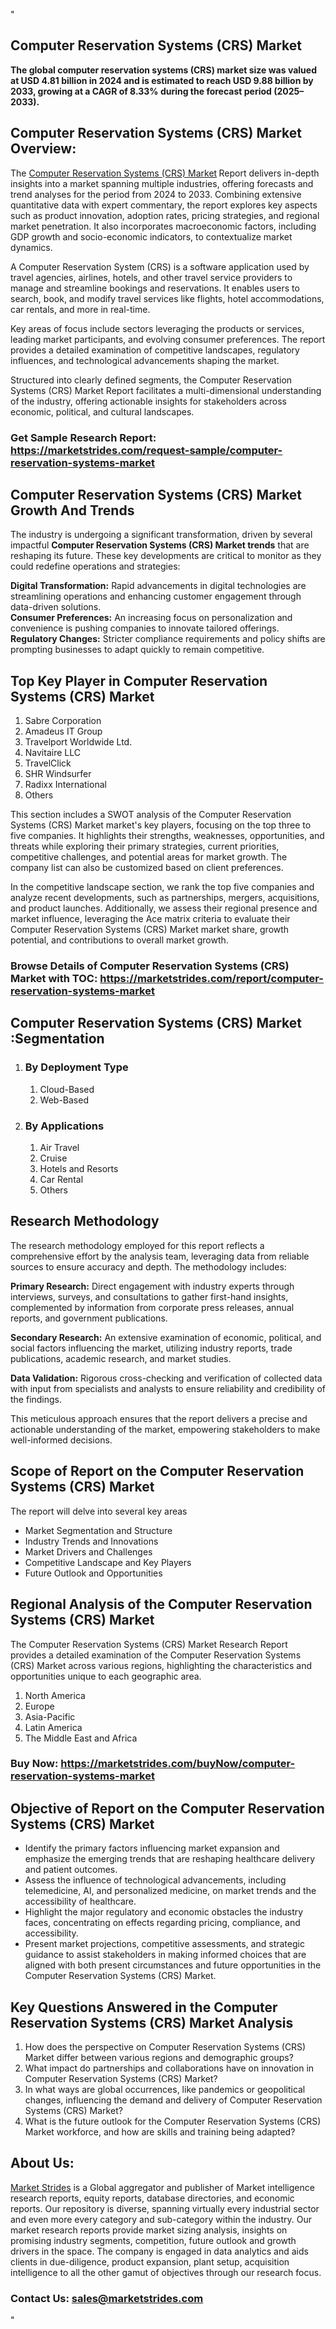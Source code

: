 <p>"</p>
<h2>Computer Reservation Systems (CRS) Market</h2>
<p><strong>The global computer reservation systems (CRS) market size was valued at&nbsp;USD 4.81 billion in 2024&nbsp;and is estimated to reach&nbsp;USD 9.88 billion by 2033, growing at a&nbsp;CAGR of 8.33%&nbsp;during the forecast period (2025&ndash;2033).</strong></p>
<h2>Computer Reservation Systems (CRS) Market Overview:</h2>
<p>The <a href="https://marketstrides.com/report/computer-reservation-systems-market">Computer Reservation Systems (CRS) Market</a><strong>&nbsp;</strong>Report delivers in-depth insights into a market spanning multiple industries, offering forecasts and trend analyses for the period from 2024 to 2033. Combining extensive quantitative data with expert commentary, the report explores key aspects such as product innovation, adoption rates, pricing strategies, and regional market penetration. It also incorporates macroeconomic factors, including GDP growth and socio-economic indicators, to contextualize market dynamics.</p>
<p>A Computer Reservation System (CRS) is a software application used by travel agencies, airlines, hotels, and other travel service providers to manage and streamline bookings and reservations. It enables users to search, book, and modify travel services like flights, hotel accommodations, car rentals, and more in real-time.</p>
<p>Key areas of focus include sectors leveraging the products or services, leading market participants, and evolving consumer preferences. The report provides a detailed examination of competitive landscapes, regulatory influences, and technological advancements shaping the market.</p>
<p>Structured into clearly defined segments, the&nbsp;Computer Reservation Systems (CRS) Market Report facilitates a multi-dimensional understanding of the industry, offering actionable insights for stakeholders across economic, political, and cultural landscapes.</p>
<h3><strong>Get Sample Research Report:</strong> <a href="https://marketstrides.com/request-sample/computer-reservation-systems-market">https://marketstrides.com/request-sample/computer-reservation-systems-market</a></h3>
<h2>Computer Reservation Systems (CRS) Market Growth And Trends</h2>
<p>The industry is undergoing a significant transformation, driven by several impactful <strong>Computer Reservation Systems (CRS) Market trends</strong>&nbsp;that are reshaping its future. These key developments are critical to monitor as they could redefine operations and strategies:</p>
<p><strong>Digital Transformation:</strong> Rapid advancements in digital technologies are streamlining operations and enhancing customer engagement through data-driven solutions.<br /><strong>Consumer Preferences:</strong> An increasing focus on personalization and convenience is pushing companies to innovate tailored offerings.<br /><strong>Regulatory Changes:</strong> Stricter compliance requirements and policy shifts are prompting businesses to adapt quickly to remain competitive.</p>
<h2>Top Key Player in Computer Reservation Systems (CRS) Market</h2>
<ol>
<li><a data-abc="">Sabre Corporation</a></li>
<li>Amadeus IT Group</li>
<li>Travelport Worldwide Ltd.</li>
<li>Navitaire LLC</li>
<li>TravelClick</li>
<li>SHR Windsurfer</li>
<li>Radixx International</li>
<li>Others</li>
</ol>
<p>This section includes a SWOT analysis of the Computer Reservation Systems (CRS) Market market's key players, focusing on the top three to five companies. It highlights their strengths, weaknesses, opportunities, and threats while exploring their primary strategies, current priorities, competitive challenges, and potential areas for market growth. The company list can also be customized based on client preferences.</p>
<p>In the competitive landscape section, we rank the top five companies and analyze recent developments, such as partnerships, mergers, acquisitions, and product launches. Additionally, we assess their regional presence and market influence, leveraging the Ace matrix criteria to evaluate their Computer Reservation Systems (CRS) Market market share, growth potential, and contributions to overall market growth.</p>
<h3><strong>Browse Details of Computer Reservation Systems (CRS) Market with TOC:</strong> <a href="https://marketstrides.com/report/computer-reservation-systems-market">https://marketstrides.com/report/computer-reservation-systems-market</a></h3>
<h2>Computer Reservation Systems (CRS) Market :Segmentation</h2>
<ol>
<li>
<h3>By Deployment Type</h3>
<ol>
<li>Cloud-Based</li>
<li>Web-Based</li>
</ol>
</li>
<li>
<h3>By Applications</h3>
<ol>
<li>Air Travel</li>
<li>Cruise</li>
<li>Hotels and Resorts</li>
<li>Car Rental</li>
<li>Others</li>
</ol>
</li>
</ol>
<h2>Research Methodology</h2>
<p>The research methodology employed for this report reflects a comprehensive effort by the analysis team, leveraging data from reliable sources to ensure accuracy and depth. The methodology includes:</p>
<p><strong>Primary Research:</strong> Direct engagement with industry experts through interviews, surveys, and consultations to gather first-hand insights, complemented by information from corporate press releases, annual reports, and government publications.</p>
<p><strong>Secondary Research:</strong> An extensive examination of economic, political, and social factors influencing the market, utilizing industry reports, trade publications, academic research, and market studies.</p>
<p><strong>Data Validation:</strong> Rigorous cross-checking and verification of collected data with input from specialists and analysts to ensure reliability and credibility of the findings.</p>
<p>This meticulous approach ensures that the report delivers a precise and actionable understanding of the market, empowering stakeholders to make well-informed decisions.</p>
<h2>Scope of Report on the Computer Reservation Systems (CRS) Market</h2>
<p>The report will delve into several key areas</p>
<ul>
<li>Market Segmentation and Structure</li>
<li>Industry Trends and Innovations</li>
<li>Market Drivers and Challenges</li>
<li>Competitive Landscape and Key Players</li>
<li>Future Outlook and Opportunities</li>
</ul>
<h2>Regional Analysis of the Computer Reservation Systems (CRS) Market</h2>
<p>The Computer Reservation Systems (CRS) Market Research Report provides a detailed examination of the Computer Reservation Systems (CRS) Market across various regions, highlighting the characteristics and opportunities unique to each geographic area.</p>
<ol>
<li>North America</li>
<li>Europe</li>
<li>Asia-Pacific</li>
<li>Latin America</li>
<li>The Middle East and Africa</li>
</ol>
<h3><strong>Buy Now:&nbsp;<a href="https://marketstrides.com/buyNow/computer-reservation-systems-market">https://marketstrides.com/buyNow/computer-reservation-systems-market</a></strong></h3>
<h2><strong>Objective of Report on the Computer Reservation Systems (CRS) Market</strong></h2>
<ul>
<li>Identify the primary factors influencing market expansion and emphasize the emerging trends that are reshaping healthcare delivery and patient outcomes.</li>
<li>Assess the influence of technological advancements, including telemedicine, AI, and personalized medicine, on market trends and the accessibility of healthcare.</li>
<li>Highlight the major regulatory and economic obstacles the industry faces, concentrating on effects regarding pricing, compliance, and accessibility.</li>
<li>Present market projections, competitive assessments, and strategic guidance to assist stakeholders in making informed choices that are aligned with both present circumstances and future opportunities in the Computer Reservation Systems (CRS) Market.</li>
</ul>
<h2>Key Questions Answered in the&nbsp;Computer Reservation Systems (CRS) Market&nbsp;Analysis</h2>
<ol>
<li>How does the perspective on Computer Reservation Systems (CRS) Market differ between various regions and demographic groups?</li>
<li>What impact do partnerships and collaborations have on innovation in Computer Reservation Systems (CRS) Market?</li>
<li>In what ways are global occurrences, like pandemics or geopolitical changes, influencing the demand and delivery of Computer Reservation Systems (CRS) Market?</li>
<li>What is the future outlook for the Computer Reservation Systems (CRS) Market workforce, and how are skills and training being adapted?</li>
</ol>
<h2>About Us:</h2>
<p><a href="https://marketstrides.com/">Market Strides</a> is a Global aggregator and publisher of Market intelligence research reports, equity reports, database directories, and economic reports. Our repository is diverse, spanning virtually every industrial sector and even more every category and sub-category within the industry. Our market research reports provide market sizing analysis, insights on promising industry segments, competition, future outlook and growth drivers in the space. The company is engaged in data analytics and aids clients in due-diligence, product expansion, plant setup, acquisition intelligence to all the other gamut of objectives through our research focus.</p>
<h3><strong>Contact Us: <a href="mailto:sales@marketstrides.com">sales@marketstrides.com</a></strong></h3>
<p>"</p>
